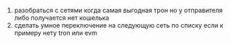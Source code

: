 1) разобраться с сетями когда самая выгодная трон но у отправителя либо получается нет кошелька
2) сделать умное переключение на следующую сеть по списку если к примеру нету tron или evm